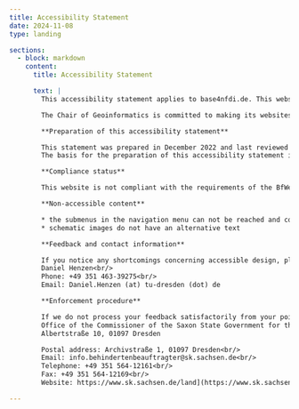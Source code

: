 ```yaml
---
title: Accessibility Statement
date: 2024-11-08
type: landing

sections:
  - block: markdown
    content:
      title: Accessibility Statement

      text: |
        This accessibility statement applies to base4nfdi.de. This website is run by the Chair of Geoinformatics, Technische Universität Dresden.

        The Chair of Geoinformatics is committed to making its websites and mobile applications accessible, in accordance with BfWebG (Barrierefreie-Websites-Gesetz) and BITV 2.0 (Barrierefreie-Informationstechnik-Verordnung), implementing EU Directive 2016/2102.

        **Preparation of this accessibility statement**

        This statement was prepared in December 2022 and last reviewed on 09.12.2022. 
        The basis for the preparation of this accessibility statement is a BITV self-assessment on 09.12.2022 carried out by the Chair of Geoinformatics.

        **Compliance status**

        This website is not compliant with the requirements of the BfWebG in conjunction with BITV 2.0. The non-compliances and/or exemptions are listed below.

        **Non-accessible content**

        * the submenus in the navigation menu can not be reached and controlled with a keyboard
        * schematic images do not have an alternative text

        **Feedback and contact information**

        If you notice any shortcomings concerning accessible design, please contact<br/>
        Daniel Henzen<br/>
        Phone: +49 351 463-39275<br/>
        Email: Daniel.Henzen (at) tu-dresden (dot) de

        **Enforcement procedure**

        If we do not process your feedback satisfactorily from your point of view, you can contact the Enforcement Body of Saxony: 
        Office of the Commissioner of the Saxon State Government for the Affairs of Persons with Disabilities
        Albertstraße 10, 01097 Dresden 

        Postal address: Archivstraße 1, 01097 Dresden<br/>
        Email: info.behindertenbeauftragter@sk.sachsen.de<br/>
        Telephone: +49 351 564-12161<br/>
        Fax: +49 351 564-12169<br/>
        Website: https://www.sk.sachsen.de/land](https://www.sk.sachsen.de/landesinklusionsbeauftragter.html

---
```



